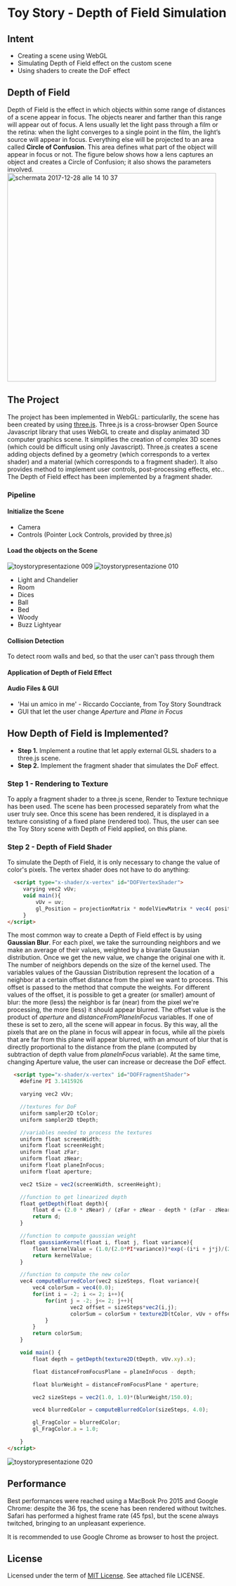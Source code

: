 # Toy Story - Depth of Field Simulation

## Intent
- Creating a scene using WebGL
- Simulating Depth of Field effect on the custom scene
- Using shaders to create the DoF effect

## Depth of Field
Depth of Field is the effect in which objects within some range of distances of a scene appear in focus. The objects nearer and farther than this range will appear out of focus.
A lens usually let the light pass through a film or the retina: when the light converges to a single point in the film, the light’s source will appear in focus. Everything else will be projected to an area called **Circle of Confusion**.
This area defines what part of the object will appear in focus or not.
The figure below shows how a lens captures an object and creates a Circle of Confusion; it also shows the parameters involved.
<img width="475" alt="schermata 2017-12-28 alle 14 10 37" src="https://user-images.githubusercontent.com/29773493/34454880-8076ea96-ed74-11e7-9d34-6f7bbaa19d4a.png">

## The Project
The project has been implemented in WebGL: particularlly, the scene has been created by using [three.js](https://threejs.org). Three.js is a cross-browser Open Source Javascript library that uses WebGL to create and display animated 3D computer graphics scene. It simplifies the creation of complex 3D scenes (which could be difficult using only Javascript).
Three.js creates a scene adding objects defined by a geometry (which corresponds to a vertex shader) and a material (which corresponds to a fragment shader).
It also provides method to implement user controls, post-processing effects, etc..
The Depth of Field effect has been implemented by a fragment shader.

### Pipeline
#### Initialize the Scene
- Camera
- Controls (Pointer Lock Controls, provided by three.js)
#### Load the objects on the Scene
![toystorypresentazione 009](https://user-images.githubusercontent.com/29773493/34455030-6d9cdc94-ed76-11e7-8a0a-084e45d1e319.jpeg)
![toystorypresentazione 010](https://user-images.githubusercontent.com/29773493/34455035-84d3d9da-ed76-11e7-9961-c6da9c24a564.jpeg)

- Light and Chandelier
- Room
- Dices
- Ball
- Bed
- Woody
- Buzz Lightyear
#### Collision Detection
To detect room walls and bed, so that the user can't pass through them
#### Application of Depth of Field Effect
#### Audio Files & GUI
- 'Hai un amico in me' - Riccardo Cocciante, from Toy Story Soundtrack
- GUI that let the user change *Aperture* and *Plane in Focus*

## How Depth of Field is Implemented?
- **Step 1.** Implement a routine that let apply external GLSL shaders to a three.js scene.
- **Step 2.** Implement the fragment shader that simulates the DoF effect.

### Step 1 - Rendering to Texture
To apply a fragment shader to a three.js scene, Render to Texture technique has been used. The scene has been processed separately from what the user truly see. Once this scene has been rendered, it is displayed in a texture consisting of a fixed plane (rendered too). Thus, the user can see the Toy Story scene with Depth of Field applied, on this plane.

### Step 2 - Depth of Field Shader
To simulate the Depth of Field, it is only necessary to change the value of color's pixels. The vertex shader does not have to do anything:
```html
  <script type="x-shader/x-vertex" id="DOFVertexShader">
     varying vec2 vUv;
     void main(){
         vUv = uv;
         gl_Position = projectionMatrix * modelViewMatrix * vec4( position, 1.0 );
     }
</script>
```
The most common way to create a Depth of Field effect is by using **Gaussian Blur**. For each pixel, we take the surrounding neighbors and we make an average of their values, weighted by a bivariate Gaussian distribution. Once we get the new value, we change the original one with it. The number of neighbors depends on the size of the kernel used.
The variables values of the Gaussian Distribution represent the location of a neighbor at a certain offset distance from the pixel we want to process. This offset is passed to the method that compute the weights. For different values of the offset, it is possible to get a greater (or smaller) amount of blur: the more (less) the neighbor is far (near) from the pixel we're processing, the more (less) it should appear blurred.
The offset value is the product of *aperture* and *distanceFromPlaneInFocus* variables. If one of these is set to zero, all the scene will appear in focus. By this way, all the pixels that are on the plane in focus will appear in focus, while all the pixels that are far from this plane will appear blurred, with an amount of blur that is directly proportional to the distance from the plane (computed by subtraction of depth value from *planeInFocus* variable).
At the same time, changing Aperture value, the user can increase or decrease the DoF effect.

```html
  <script type="x-shader/x-vertex" id="DOFFragmentShader">
    #define PI 3.1415926

    varying vec2 vUv;

    //textures for DoF
    uniform sampler2D tColor;
    uniform sampler2D tDepth;

    //variables needed to process the textures
    uniform float screenWidth;
    uniform float screenHeight;
    uniform float zFar;
    uniform float zNear;
    uniform float planeInFocus;
    uniform float aperture;

    vec2 tSize = vec2(screenWidth, screenHeight);

    //function to get linearized depth
    float getDepth(float depth){
        float d = (2.0 * zNear) / (zFar + zNear - depth * (zFar - zNear));
        return d;
    }

    //function to compute gaussian weight
    float gaussianKernel(float i, float j, float variance){
        float kernelValue = (1.0/(2.0*PI*variance))*exp(-(i*i + j*j)/(2.0*variance));
        return kernelValue;
    }

    //function to compute the new color
    vec4 computeBlurredColor(vec2 sizeSteps, float variance){
        vec4 colorSum = vec4(0.0);
        for(int i = -2; i <= 2; i++){
            for(int j = -2; j<= 2; j++){
                    vec2 offset = sizeSteps*vec2(i,j);
                    colorSum = colorSum + texture2D(tColor, vUv + offset)*gaussianKernel(offset.y,offset.x,variance);
            }
        }
        return colorSum;
    }

    void main() {
        float depth = getDepth(texture2D(tDepth, vUv.xy).x);

        float distanceFromFocusPlane = planeInFocus - depth;

        float blurWeight = distanceFromFocusPlane * aperture;

        vec2 sizeSteps = vec2(1.0, 1.0)*(blurWeight/150.0);

        vec4 blurredColor = computeBlurredColor(sizeSteps, 4.0);

        gl_FragColor = blurredColor;
        gl_FragColor.a = 1.0;

    }
</script>
```
![toystorypresentazione 020](https://user-images.githubusercontent.com/29773493/34455165-5f62b1be-ed79-11e7-9f49-fbb4c49daf5f.jpeg)

## Performance
Best performances were reached using a MacBook Pro 2015 and Google Chrome: despite the 36 fps, the scene has been rendered without twitches.
Safari has performed a highest frame rate (45 fps), but the scene always twitched, bringing to an unpleasant experience.

It is recommended to use Google Chrome as browser to host the project.

## License
Licensed under the term of [MIT License](http://en.wikipedia.org/wiki/MIT_License). See attached file LICENSE.

